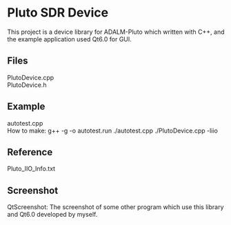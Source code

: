 # Pluto SDR Device

This project is a device library for ADALM-Pluto which written with C++, and the example application used Qt6.0 for GUI.  

## Files  

PlutoDevice.cpp  
PlutoDevice.h  

## Example  

autotest.cpp  
How to make: g++ -g -o autotest.run ./autotest.cpp ./PlutoDevice.cpp -liio  

## Reference  

Pluto_IIO_Info.txt  

## Screenshot  

QtScreenshot: The screenshot of some other program which use this library and Qt6.0 developed by myself.  
